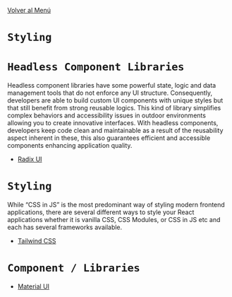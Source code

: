 [Volver al Menú](../root.md)

# `Styling`

# `Headless Component Libraries`

Headless component libraries have some powerful state, logic and data management tools that do not enforce any UI structure. Consequently, developers are able to build custom UI components with unique styles but that still benefit from strong reusable logics. This kind of library simplifies complex behaviors and accessibility issues in outdoor environments allowing you to create innovative interfaces. With headless components, developers keep code clean and maintainable as a result of the reusability aspect inherent in these, this also guarantees efficient and accessible components enhancing application quality.

- [Radix UI](radix.md)

# `Styling`

While “CSS in JS” is the most predominant way of styling modern frontend applications, there are several different ways to style your React applications whether it is vanilla CSS, CSS Modules, or CSS in JS etc and each has several frameworks available.

- [Tailwind CSS](tailwind.md)

# `Component / Libraries`

- [Material UI](material.md)
